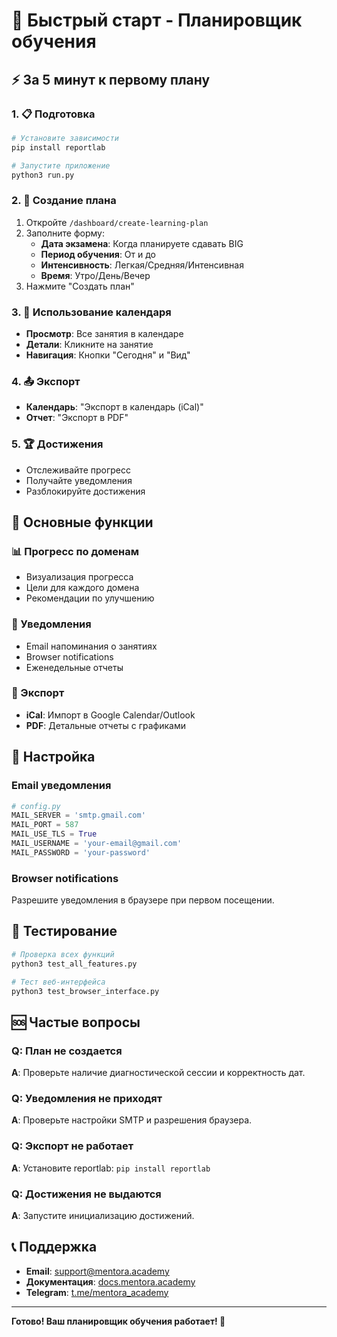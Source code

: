 # 🚀 Быстрый старт - Планировщик обучения

## ⚡ За 5 минут к первому плану

### 1. 📋 Подготовка
```bash
# Установите зависимости
pip install reportlab

# Запустите приложение
python3 run.py
```

### 2. 🎯 Создание плана
1. Откройте `/dashboard/create-learning-plan`
2. Заполните форму:
   - **Дата экзамена**: Когда планируете сдавать BIG
   - **Период обучения**: От и до
   - **Интенсивность**: Легкая/Средняя/Интенсивная
   - **Время**: Утро/День/Вечер
3. Нажмите "Создать план"

### 3. 📅 Использование календаря
- **Просмотр**: Все занятия в календаре
- **Детали**: Кликните на занятие
- **Навигация**: Кнопки "Сегодня" и "Вид"

### 4. 📤 Экспорт
- **Календарь**: "Экспорт в календарь (iCal)"
- **Отчет**: "Экспорт в PDF"

### 5. 🏆 Достижения
- Отслеживайте прогресс
- Получайте уведомления
- Разблокируйте достижения

## 🎨 Основные функции

### 📊 Прогресс по доменам
- Визуализация прогресса
- Цели для каждого домена
- Рекомендации по улучшению

### 📧 Уведомления
- Email напоминания о занятиях
- Browser notifications
- Еженедельные отчеты

### 📄 Экспорт
- **iCal**: Импорт в Google Calendar/Outlook
- **PDF**: Детальные отчеты с графиками

## 🔧 Настройка

### Email уведомления
```python
# config.py
MAIL_SERVER = 'smtp.gmail.com'
MAIL_PORT = 587
MAIL_USE_TLS = True
MAIL_USERNAME = 'your-email@gmail.com'
MAIL_PASSWORD = 'your-password'
```

### Browser notifications
Разрешите уведомления в браузере при первом посещении.

## 🧪 Тестирование

```bash
# Проверка всех функций
python3 test_all_features.py

# Тест веб-интерфейса
python3 test_browser_interface.py
```

## 🆘 Частые вопросы

### Q: План не создается
**A**: Проверьте наличие диагностической сессии и корректность дат.

### Q: Уведомления не приходят
**A**: Проверьте настройки SMTP и разрешения браузера.

### Q: Экспорт не работает
**A**: Установите reportlab: `pip install reportlab`

### Q: Достижения не выдаются
**A**: Запустите инициализацию достижений.

## 📞 Поддержка

- **Email**: support@mentora.academy
- **Документация**: [docs.mentora.academy](https://docs.mentora.academy)
- **Telegram**: [t.me/mentora_academy](https://t.me/mentora_academy)

---

**Готово! Ваш планировщик обучения работает! 🎉** 